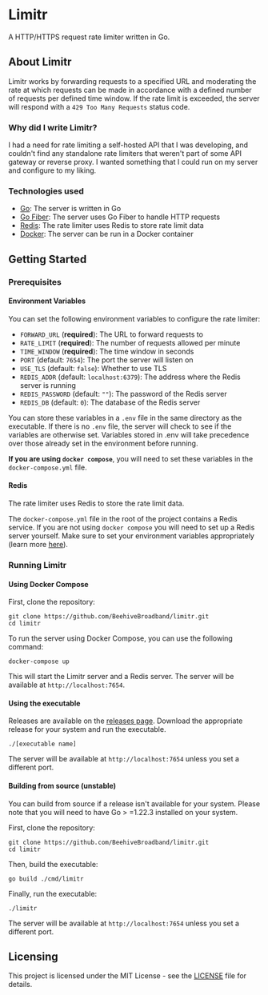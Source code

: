# Limitr

A HTTP/HTTPS request rate limiter written in Go. 

## About Limitr

Limitr works by forwarding requests to a specified URL and moderating the rate at which requests can be made in accordance
with a defined number of requests per defined time window. If the rate limit is exceeded, the server will respond with a 
`429 Too Many Requests` status code.

### Why did I write Limitr?

I had a need for rate limiting a self-hosted API that I was developing, and couldn't find any standalone rate limiters that
weren't part of some API gateway or reverse proxy. I wanted something that I could run on my server and configure to my
liking. 

### Technologies used

- [Go](https://golang.org/): The server is written in Go
- [Go Fiber](https://gofiber.io/): The server uses Go Fiber to handle HTTP requests
- [Redis](https://redis.io/): The rate limiter uses Redis to store rate limit data
- [Docker](https://www.docker.com/): The server can be run in a Docker container

## Getting Started

### Prerequisites

#### Environment Variables

You can set the following environment variables to configure the rate limiter:

- `FORWARD_URL` (**required**): The URL to forward requests to
- `RATE_LIMIT` (**required**): The number of requests allowed per minute
- `TIME_WINDOW` (**required**): The time window in seconds
- `PORT` (default: `7654`): The port the server will listen on
- `USE_TLS` (default: `false`): Whether to use TLS
- `REDIS_ADDR` (default: `localhost:6379`): The address where the Redis server is running
- `REDIS_PASSWORD` (default: `""`): The password of the Redis server
- `REDIS_DB` (default: `0`): The database of the Redis server

You can store these variables in a `.env` file in the same directory as the executable. If there is no `.env` file, the
server will check to see if the variables are otherwise set. Variables stored in .env will take precedence over those
already set in the environment before running.

**If you are using `docker compose`**, you will need to set these variables in the `docker-compose.yml` file.

#### Redis

The rate limiter uses Redis to store the rate limit data.

The `docker-compose.yml` file in the root of the project contains a Redis service. If you are not using `docker compose`
you will need to set up a Redis server yourself. Make sure to set your environment variables appropriately (learn more
[here](#environment-variables)).

### Running Limitr

#### Using Docker Compose

First, clone the repository:

```shell
git clone https://github.com/BeehiveBroadband/limitr.git
cd limitr
```

To run the server using Docker Compose, you can use the following command:

```shell
docker-compose up
```

This will start the Limitr server and a Redis server. The server will be available at `http://localhost:7654`.

#### Using the executable

Releases are available on the [releases page](releases). Download the appropriate release for your system and run the
executable.

```shell
./[executable name]
```

The server will be available at `http://localhost:7654` unless you set a different port.

#### Building from source (unstable)

You can build from source if a release isn't available for your system. Please note that you will need to have Go >
=1.22.3
installed on your system.

First, clone the repository:

```shell
git clone https://github.com/BeehiveBroadband/limitr.git
cd limitr
```

Then, build the executable:

```shell
go build ./cmd/limitr
```

Finally, run the executable:

```shell
./limitr
```

The server will be available at `http://localhost:7654` unless you set a different port.

## Licensing

This project is licensed under the MIT License - see the [LICENSE](LICENSE) file for details.

